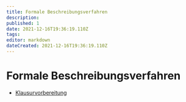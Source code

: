 ```yaml
---
title: Formale Beschreibungsverfahren
description: 
published: 1
date: 2021-12-16T19:36:19.110Z
tags: 
editor: markdown
dateCreated: 2021-12-16T19:36:19.110Z
---
```


# Formale Beschreibungsverfahren
- [Klausurvorbereitung](https://discord.gg/7aYK9gtC)